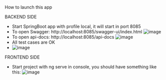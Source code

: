 How to launch this app

BACKEND SIDE
  - Start SpringBoot app with profile local, it will start in port 8085
  - To open Swagger: http://localhost:8085/swagger-ui/index.html
    ![image](https://github.com/AlejandroLopez96/apiRequiredRemainder/assets/15210465/4717240f-6d7f-41fe-bdd9-9d3f1035676a)
  - To open api-docs: http://localhost:8085/api-docs
    ![image](https://github.com/AlejandroLopez96/apiRequiredRemainder/assets/15210465/5391fd79-3918-4237-bb11-20f93f6678e7)
  - All test cases are OK
  - ![image](https://github.com/AlejandroLopez96/requiredRemainderApp/assets/15210465/89afb77a-54e4-4fc9-8953-84b21c74acec)
 

FRONTEND SIDE
  - Start project with ng serve in console, you should have something like this:
    ![image](https://github.com/AlejandroLopez96/apiRequiredRemainder/assets/15210465/ee575322-4d84-469e-a05e-2fbc0da5f5ac)


  
